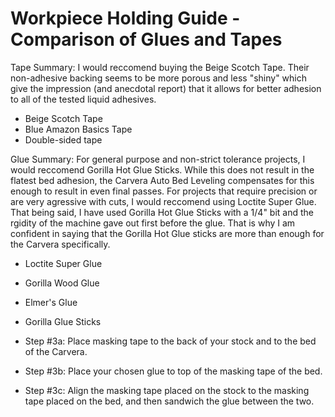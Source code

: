 # Workpiece Holding Guide - Comparison of Glues and Tapes

Tape
Summary: I would reccomend buying the Beige Scotch Tape. Their non-adhesive backing seems to be more porous and less "shiny" which give the impression (and anecdotal report) that it allows for better adhesion to all of the tested liquid adhesives.
- Beige Scotch Tape
- Blue Amazon Basics Tape
- Double-sided tape

Glue
Summary: For general purpose and non-strict tolerance projects, I would reccomend Gorilla Hot Glue Sticks. While this does not result in the flatest bed adhesion, the Carvera Auto Bed Leveling compensates for this enough to result in even final passes. For projects that require precision or are very agressive with cuts, I would reccomend using Loctite Super Glue. That being said, I have used Gorilla Hot Glue Sticks with a 1/4" bit and the rgidity of the machine gave out first before the glue. That is why I am confident in saying that the Gorilla Hot Glue sticks are more than enough for the Carvera specifically.
- Loctite Super Glue
- Gorilla Wood Glue
- Elmer's Glue
- Gorilla Glue Sticks


- Step #3a: Place masking tape to the back of your stock and to the bed of the Carvera.
- Step #3b: Place your chosen glue to top of the masking tape of the bed.
- Step #3c: Align the masking tape placed on the stock to the masking tape placed on the bed, and then sandwich the glue between the two.
